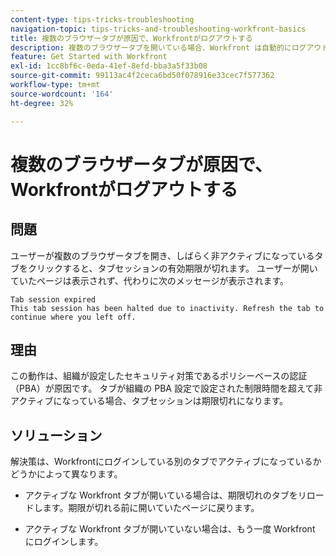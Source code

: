 ```yaml
---
content-type: tips-tricks-troubleshooting
navigation-topic: tips-tricks-and-troubleshooting-workfront-basics
title: 複数のブラウザータブが原因で、Workfrontがログアウトする
description: 複数のブラウザータブを開いている場合、Workfront は自動的にログアウトすることがあります。
feature: Get Started with Workfront
exl-id: 1cc8bf6c-0eda-41ef-8efd-bba3a5f33b08
source-git-commit: 99113ac4f2ceca6bd50f078916e33cec7f577362
workflow-type: tm+mt
source-wordcount: '164'
ht-degree: 32%

---
```


# 複数のブラウザータブが原因で、Workfrontがログアウトする

## 問題

ユーザーが複数のブラウザータブを開き、しばらく非アクティブになっているタブをクリックすると、タブセッションの有効期限が切れます。 ユーザーが開いていたページは表示されず、代わりに次のメッセージが表示されます。

```
Tab session expired
This tab session has been halted due to inactivity. Refresh the tab to continue where you left off.
```

## 理由

この動作は、組織が設定したセキュリティ対策であるポリシーベースの認証（PBA）が原因です。 タブが組織の PBA 設定で設定された制限時間を超えて非アクティブになっている場合、タブセッションは期限切れになります。

## ソリューション

解決策は、Workfrontにログインしている別のタブでアクティブになっているかどうかによって異なります。

* アクティブな Workfront タブが開いている場合は、期限切れのタブをリロードします。期限が切れる前に開いていたページに戻ります。

* アクティブな Workfront タブが開いていない場合は、もう一度 Workfront にログインします。
